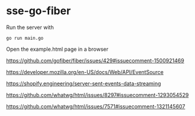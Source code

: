 # sse-go-fiber

Run the server with

```shell
go run main.go
```

Open the example.html page in a browser


https://github.com/gofiber/fiber/issues/429#issuecomment-1500921469

https://developer.mozilla.org/en-US/docs/Web/API/EventSource

https://shopify.engineering/server-sent-events-data-streaming

https://github.com/whatwg/html/issues/8297#issuecomment-1293054529

https://github.com/whatwg/html/issues/7571#issuecomment-1321145607